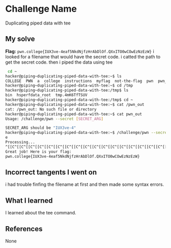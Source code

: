 # Challenge Name
Duplicating piped data with tee

## My solve
**Flag:** `pwn.college{IUX3ve-4eaf5NkdNjfzHrAbDlOf.QXxITO0wCOwEzNzEzW}`
i looked for a filename that would have the secret code. i catted the path to get the secret code. then i piped the data using tee

```bash
 cd ~
hacker@piping~duplicating-piped-data-with-tee:~$ ls
COLLEGE  PWN  a  college  instructions  myflag  not-the-flag  pwn  pwn_out  temp_file  the-flag
hacker@piping~duplicating-piped-data-with-tee:~$ cd /tmp
hacker@piping~duplicating-piped-data-with-tee:/tmp$ ls
bin  hsperfdata_root  tmp.4mK6TfTSUV
hacker@piping~duplicating-piped-data-with-tee:/tmp$ cd ~
hacker@piping~duplicating-piped-data-with-tee:~$ cat /pwn_out
cat: /pwn_out: No such file or directory
hacker@piping~duplicating-piped-data-with-tee:~$ cat pwn_out
Usage: /challenge/pwn --secret [SECRET_ARG]

SECRET_ARG should be "IUX3ve-4"
hacker@piping~duplicating-piped-data-with-tee:~$ /challenge/pwn --secret IUX3ve-4 | tee /tmp/pwn_out | /challenge/colleg
e
Processing...
^[[C^[[C^[[C^[[C^[[C^[[C^[[C^[[C^[[C^[[C^[[C^[[C^[[C^[[C^[[C^[[C^[[C^[[C^[[C^[[C^[[C^[[C^[[C^[[C^[[C^[[C^[[C^[[C^[[C^[[C^[[C^[[C^[[C^[[C^[[C^[[C^[[C^[[C^[[CCorrect! Passing secret value to /challenge/college...
Great job! Here is your flag:
pwn.college{IUX3ve-4eaf5NkdNjfzHrAbDlOf.QXxITO0wCOwEzNzEzW}
```
## Incorrect tangents I went on
i had trouble finfing the filename at first and then made some syntax errors.

## What I learned
I learned about the tee command.

## References 
None
